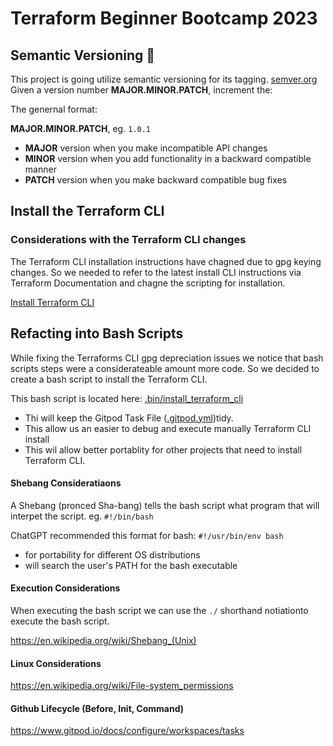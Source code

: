 # Terraform Beginner Bootcamp 2023

## Semantic Versioning :mage:

This project is going utilize semantic versioning for its tagging.
[semver.org](https://semver.org/)
Given a version number **MAJOR.MINOR.PATCH**, increment the:

The genernal format:

**MAJOR.MINOR.PATCH**, eg. `1.0.1`

- **MAJOR** version when you make incompatible API changes
- **MINOR** version when you add functionality in a backward compatible manner
- **PATCH** version when you make backward compatible bug fixes


## Install the Terraform CLI

### Considerations with the Terraform CLI changes
The Terraform CLI installation instructions have chagned due to gpg keying changes. So we needed to refer to the latest install CLI instructions via Terraform Documentation and chagne the scripting for installation.


[Install Terraform CLI](https://developer.hashicorp.com/terraform/tutorials/aws-get-started/install-cli)

## Refacting into Bash Scripts
While fixing the Terraforms CLI gpg depreciation issues we notice that bash scripts steps were a considerateable amount more code. So we decided to create a bash script to install the Terraform CLI.

This bash script is located here: [.bin/install_terraform_cli](./bin/install_terraform_cli)

- Thi will keep the Gitpod Task File ([.gitpod.yml]([.gitpod.yml))tidy.
- This allow us an easier to debug and execute manually Terraform CLI install
- This wil allow better portablity for other projects that need to install Terraform CLI.

#### Shebang Consideratiaons

A Shebang (pronced Sha-bang) tells the bash script what program that will interpet the script. eg. `#!/bin/bash`

ChatGPT recommended this format for bash: `#!/usr/bin/env bash`

- for portability for different OS distributions
- will search the user's PATH for the bash executable

#### Execution Considerations
When executing the bash script we can use the `./` shorthand notiationto execute the bash script.

https://en.wikipedia.org/wiki/Shebang_(Unix)

#### Linux Considerations
https://en.wikipedia.org/wiki/File-system_permissions

#### Github Lifecycle (Before, Init, Command)
https://www.gitpod.io/docs/configure/workspaces/tasks


